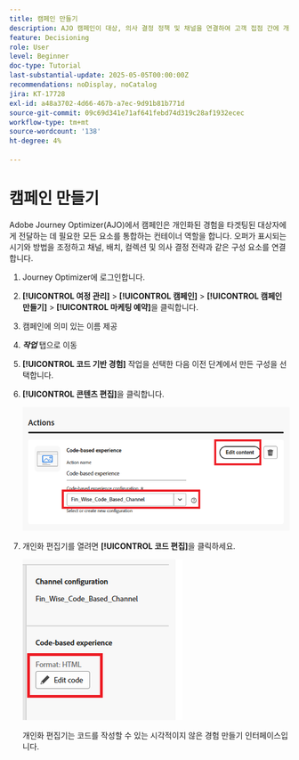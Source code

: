 ```yaml
---
title: 캠페인 만들기
description: AJO 캠페인이 대상, 의사 결정 정책 및 채널을 연결하여 고객 접점 간에 개인화된 오퍼를 적시에 전달하는 방법을 알아봅니다.
feature: Decisioning
role: User
level: Beginner
doc-type: Tutorial
last-substantial-update: 2025-05-05T00:00:00Z
recommendations: noDisplay, noCatalog
jira: KT-17728
exl-id: a48a3702-4d66-467b-a7ec-9d91b81b771d
source-git-commit: 09c69d341e71af641febd74d319c28af1932ecec
workflow-type: tm+mt
source-wordcount: '138'
ht-degree: 4%

---
```


# 캠페인 만들기

Adobe Journey Optimizer(AJO)에서 캠페인은 개인화된 경험을 타겟팅된 대상자에게 전달하는 데 필요한 모든 요소를 통합하는 컨테이너 역할을 합니다. 오퍼가 표시되는 시기와 방법을 조정하고 채널, 배치, 컬렉션 및 의사 결정 전략과 같은 구성 요소를 연결합니다.

1. Journey Optimizer에 로그인합니다.
1. **[!UICONTROL 여정 관리]** > **[!UICONTROL 캠페인]** > **[!UICONTROL 캠페인 만들기]** > **[!UICONTROL 마케팅 예약]**&#x200B;을 클릭합니다.
1. 캠페인에 의미 있는 이름 제공
1. _&#x200B;**작업**&#x200B;_ 탭으로 이동
1. **[!UICONTROL 코드 기반 경험]** 작업을 선택한 다음 이전 단계에서 만든 구성을 선택합니다.
1. **[!UICONTROL 콘텐츠 편집]**&#x200B;을 클릭합니다.

   ![create-campaign](assets/create-campaign.png)

1. 개인화 편집기를 열려면 **[!UICONTROL 코드 편집]**&#x200B;을 클릭하세요.

   ![edit-cbe_html](assets/edit_code_based_exp_html.png)

   개인화 편집기는 코드를 작성할 수 있는 시각적이지 않은 경험 만들기 인터페이스입니다.
